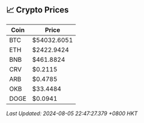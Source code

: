 ## 📈 Crypto Prices

| Coin | Price |
| ---- | ----- |
| BTC | $54032.6051 |
| ETH | $2422.9424 |
| BNB | $461.8824 |
| CRV | $0.2115 |
| ARB | $0.4785 |
| OKB | $33.4484 |
| DOGE | $0.0941 |

_Last Updated: 2024-08-05 22:47:27.379 +0800 HKT_